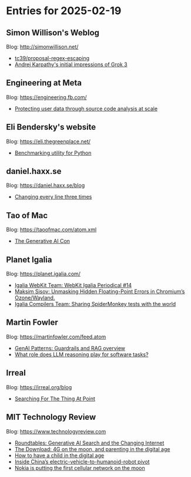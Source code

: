 # Entries for 2025-02-19
## Simon Willison's Weblog 
Blog: http://simonwillison.net/ 

- [tc39/proposal-regex-escaping](https://simonwillison.net/2025/Feb/18/tc39proposal-regex-escaping/#atom-everything)
- [Andrej Karpathy's initial impressions of Grok 3](https://simonwillison.net/2025/Feb/18/andrej-karpathy-grok-3/#atom-everything)
## Engineering at Meta 
Blog: https://engineering.fb.com/ 

- [Protecting user data through source code analysis at scale](https://engineering.fb.com/2025/02/18/security/protecting-user-data-through-source-code-analysis/)
## Eli Bendersky's website 
Blog: https://eli.thegreenplace.net/ 

- [Benchmarking utility for Python](https://eli.thegreenplace.net/2025/benchmarking-utility-for-python/)
## daniel.haxx.se 
Blog: https://daniel.haxx.se/blog 

- [Changing every line three times](https://daniel.haxx.se/blog/2025/02/18/changing-every-line-three-times/)
## Tao of Mac 
Blog: https://taoofmac.com/atom.xml 

- [The Generative AI Con](https://taoofmac.com/space/links/2025/02/18/0757)
## Planet Igalia 
Blog: https://planet.igalia.com/ 

- [Igalia WebKit Team: WebKit Igalia Periodical #14](https://blogs.igalia.com/webkit/blog/2025/wip-14/)
- [Maksim Sisov: Unmasking Hidden Floating-Point Errors in Chromium’s Ozone/Wayland.](https://blogs.igalia.com/msisov/unmasking-hidden-floating-points-errors-in-ozone-wayland/)
- [Igalia Compilers Team: Sharing SpiderMonkey tests with the world](https://blogs.igalia.com/compilers/2025/02/18/sharing-spidermonkey-tests-with-the-world/)
## Martin Fowler 
Blog: https://martinfowler.com/feed.atom 

- [GenAI Patterns: Guardrails and RAG overview](https://martinfowler.com/articles/gen-ai-patterns/#guardrails)
- [What role does LLM reasoning play for software tasks?](https://martinfowler.com/articles/exploring-gen-ai.html#memo-12)
## Irreal 
Blog: https://irreal.org/blog 

- [Searching For The Thing At Point](https://irreal.org/blog/?p=12794)
## MIT Technology Review 
Blog: https://www.technologyreview.com 

- [Roundtables: Generative AI Search and the Changing Internet](https://www.technologyreview.com/2025/02/18/1112053/roundtables-generative-ai-search-and-the-changing-internet/)
- [The Download: 4G on the moon, and parenting in the digital age](https://www.technologyreview.com/2025/02/18/1112018/the-download-4g-moon-parenting-digital/)
- [How to have a child in the digital age](https://www.technologyreview.com/2025/02/18/1111419/amanda-hess-second-life-online-internet-targeted-ads-period-tracking/)
- [Inside China’s electric-vehicle-to-humanoid-robot pivot](https://www.technologyreview.com/2025/02/18/1111964/inside-chinas-electric-vehicle-to-humanoid-robot-pivot/)
- [Nokia is putting the first cellular network on the moon](https://www.technologyreview.com/2025/02/18/1111984/nokia-is-putting-the-first-cellular-network-on-the-moon/)